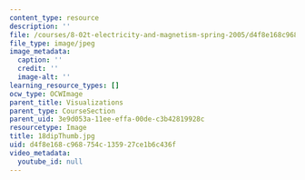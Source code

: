 ```yaml
---
content_type: resource
description: ''
file: /courses/8-02t-electricity-and-magnetism-spring-2005/d4f8e168c968754c135927ce1b6c436f_18dipThumb.jpg
file_type: image/jpeg
image_metadata:
  caption: ''
  credit: ''
  image-alt: ''
learning_resource_types: []
ocw_type: OCWImage
parent_title: Visualizations
parent_type: CourseSection
parent_uid: 3e9d053a-11ee-effa-00de-c3b42819928c
resourcetype: Image
title: 18dipThumb.jpg
uid: d4f8e168-c968-754c-1359-27ce1b6c436f
video_metadata:
  youtube_id: null
---
```


